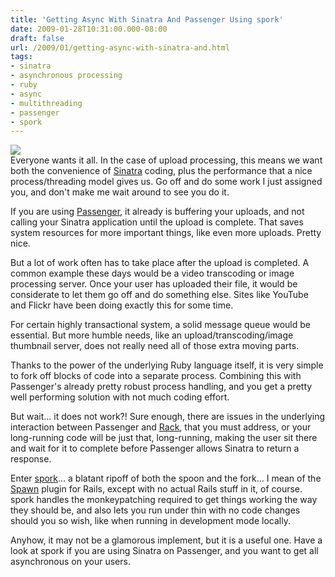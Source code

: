 ```yaml
---
title: 'Getting Async With Sinatra And Passenger Using spork'
date: 2009-01-28T10:31:00.000-08:00
draft: false
url: /2009/01/getting-async-with-sinatra-and.html
tags: 
- sinatra
- asynchronous processing
- ruby
- async
- multithreading
- passenger
- spork
---
```


[![](http://www.trophybikes.com/content/Image/MISC%20GOODS/SPORK.jpg)](http://www.trophybikes.com/content/Image/MISC%20GOODS/SPORK.jpg)  
Everyone wants it all. In the case of upload processing, this means we want both the convenience of [Sinatra](http://www.sinatrarb.com) coding, plus the performance that a nice process/threading model gives us. Go off and do some work I just assigned you, and don't make me wait around to see you do it.  
  
If you are using [Passenger](http://www.modrails.com), it already is buffering your uploads, and not calling your Sinatra application until the upload is complete. That saves system resources for more important things, like even more uploads. Pretty nice.  
  
But a lot of work often has to take place after the upload is completed. A common example these days would be a video transcoding or image processing server. Once your user has uploaded their file, it would be considerate to let them go off and do something else. Sites like YouTube and Flickr have been doing exactly this for some time.  
  
For certain highly transactional system, a solid message queue would be essential. But more humble needs, like an upload/transcoding/image thumbnail server, does not really need all of those extra moving parts.  
  
Thanks to the power of the underlying Ruby language itself, it is very simple to fork off blocks of code into a separate process. Combining this with Passenger's already pretty robust process handling, and you get a pretty well performing solution with not much coding effort.  
  
But wait... it does not work?! Sure enough, there are issues in the underlying interaction between Passenger and [Rack](http://rack.rubyforge.org/), that you must address, or your long-running code will be just that, long-running, making the user sit there and wait for it to complete before Passenger allows Sinatra to return a response.  
  
Enter [spork](http://github.com/deadprogrammer/spork)... a blatant ripoff of both the spoon and the fork... I mean of the [Spawn](http://github.com/tra/spawn) plugin for Rails, except with no actual Rails stuff in it, of course. spork handles the monkeypatching required to get things working the way they should be, and also lets you run under thin with no code changes should you so wish, like when running in development mode locally.  
  
Anyhow, it may not be a glamorous implement, but it is a useful one. Have a look at spork if you are using Sinatra on Passenger, and you want to get all asynchronous on your users.